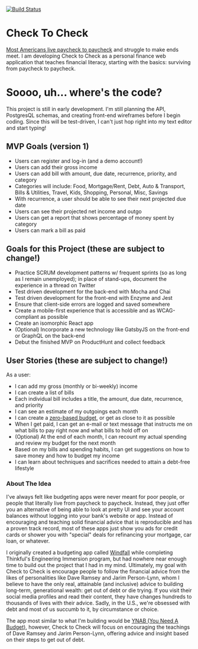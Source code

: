 [![Build Status](https://travis-ci.org/adriantoddross/checktocheck.svg?branch=master)](https://travis-ci.org/adriantoddross/checktocheck)

# Check To Check
[Most Americans live paycheck to paycheck](https://www.cnbc.com/2017/08/24/most-americans-live-paycheck-to-paycheck.html) and struggle to make ends meet. I am developing Check to Check as a personal finance web application that teaches financial literacy, starting with the basics: surviving from paycheck to paycheck. 

# Soooo, uh... where's the code?
This project is still in early development. I'm still planning the API, PostgresQL schemas, and creating front-end wireframes before I begin coding. Since this will be test-driven, I can't just hop right into my text editor and start typing!

## MVP Goals (version 1)
- Users can register and log-in (and a demo account!)
- Users can add their gross income
- Users can add bill with amount, due date, recurrence, priority, and category
- Categories will include: Food, Mortgage/Rent, Debt, Auto & Transport, Bills & Utilities, Travel, Kids, Shopping, Personal, Misc, Savings
- With recurrence, a user should be able to see their next projected due date
- Users can see their projected net income and outgo
- Users can get a report that shows percentage of money spent by category
- Users can mark a bill as paid

## Goals for this Project (these are subject to change!)
- Practice SCRUM development patterns w/ frequent sprints (so as long as I remain unemployed); in place of stand-ups, document the experience in a thread on Twitter
- Test driven development for the back-end with Mocha and Chai
- Test driven development for the front-end with Enzyme and Jest
- Ensure that client-side errors are logged and saved somewhere
- Create a mobile-first experience that is accessible and as WCAG-compliant as possible
- Create an isomorphic React app
- (Optional) Incorporate a new technology like GatsbyJS on the front-end or GraphQL on the back-end
- Debut the finished MVP on ProductHunt and collect feedback

## User Stories (these are subject to change!)
As a user:
- I can add my gross (monthly or bi-weekly) income
- I can create a list of bills
- Each individual bill includes a title, the amount, due date, recurrence, and priority
- I can see an estimate of my outgoings each month
- I can create a [zero-based budget](https://www.daveramsey.com/blog/zero-based-budget-what-why), or get as close to it as possible
- When I get paid, I can get an e-mail or text message that instructs me on what bills to pay right now and what bills to hold off on
- (Optional) At the end of each month, I can recount my actual spending and review my budget for the next month
- Based on my bills and spending habits, I can get suggestions on how to save money and how to budget my income
- I can learn about techniques and sacrifices needed to attain a debt-free lifestyle

### About The Idea
I've always felt like budgeting apps were never meant for poor people, or people that literally live from paycheck to paycheck. Instead, they just offer you an alternative of being able to look at pretty UI and see your account balances without logging into your bank's website or app. Instead of encouraging and teaching solid financial advice that is reproducible and has a proven track record, most of these apps just show you ads for credit cards or shower you with "special" deals for refinancing your mortgage, car loan, or whatever.

I originally created a budgeting app called [Windfall](https://windfall-app.netlify.com/) while completing Thinkful's Engineering Immersion program, but had nowhere near enough time to build out the project that I had in my mind. Ultimately, my goal with Check to Check is encourage people to follow the financial advice from the likes of personalities like Dave Ramsey and Jarim Person-Lynn, whom I believe to have the only real, attainable (and inclusive) advice to building long-term, generational wealth: get out of debt or die trying. If you visit their social media profiles and read their content, they have changes hundreds to thousands of lives with their advice. Sadly, in the U.S., we're obsessed with debt and most of us succumb to it, by circumstance or choice. 

The app most similar to what I'm building would be [YNAB (You Need A Budget)](https://www.youneedabudget.com/), however, Check to Check will focus on encouraging the teachings of Dave Ramsey and Jarim Person-Lynn, offering advice and insight based on their steps to get out of debt.
